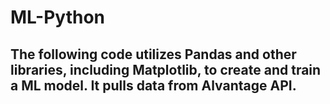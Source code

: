 # ML-Python

## The following code utilizes Pandas and other libraries, including Matplotlib, to create and train a ML model. It pulls data from Alvantage API. 

